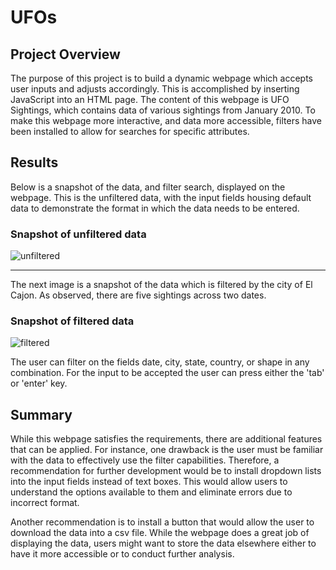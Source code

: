 # UFOs

## Project Overview
The purpose of this project is to build a dynamic webpage which accepts user inputs and adjusts accordingly.  This is accomplished by inserting JavaScript into an HTML page.  The content of this webpage is UFO Sightings, which contains data of various sightings from January 2010.  To make this webpage more interactive, and data more accessible, filters have been installed to allow for searches for specific attributes.

## Results
Below is a snapshot of the data, and filter search, displayed on the webpage.  This is the unfiltered data, with the input fields housing default data to demonstrate the format in which the data needs to be entered.

### Snapshot of unfiltered data

![unfiltered](https://user-images.githubusercontent.com/85590155/131269832-69595b22-3993-4d8e-b921-6a91a68218ad.PNG)

------------

The next image is a snapshot of the data which is filtered by the city of El Cajon.  As observed, there are five sightings across two dates.

### Snapshot of filtered data

![filtered](https://user-images.githubusercontent.com/85590155/131269913-c3eff37a-d159-4d36-a6ef-65faf79afbd2.PNG)

The user can filter on the fields date, city, state, country, or shape in any combination.  For the input to be accepted the user can press either the 'tab' or 'enter' key.

## Summary
While this webpage satisfies the requirements, there are additional features that can be applied.  For instance, one drawback is the user must be familiar with the data to effectively use the filter capabilities.  Therefore, a recommendation for further development would be to install dropdown lists into the input fields instead of text boxes.  This would allow users to understand the options available to them and eliminate errors due to incorrect format.

Another recommendation is to install a button that would allow the user to download the data into a csv file.  While the webpage does a great job of displaying the data, users might want to store the data elsewhere either to have it more accessible or to conduct further analysis.

